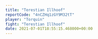 ```yaml
---
title: "Terestian Illhoof"
reportCode: "4nCZHq1zGY9M32tT"
player: "Torquin"
fight: "Terestian Illhoof"
date: 2021-07-01T18:55:15.468000+00:00
---
```

